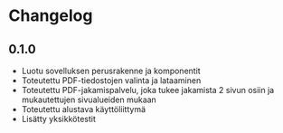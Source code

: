 # Changelog

## 0.1.0

- Luotu sovelluksen perusrakenne ja komponentit
- Toteutettu PDF-tiedostojen valinta ja lataaminen
- Toteutettu PDF-jakamispalvelu, joka tukee jakamista 2 sivun osiin ja mukautettujen sivualueiden mukaan
- Toteutettu alustava käyttöliittymä
- Lisätty yksikkötestit